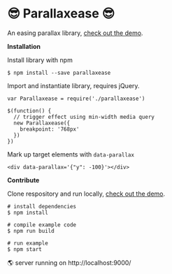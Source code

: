 # 😎 Parallaxease 😎

An easing parallax library, [check out the demo](https://parallaxease-uiipfwgeqw.now.sh/).

**Installation**

Install library with npm

```
$ npm install --save parallaxease
```

Import and instantiate library, requires jQuery.

```
var Parallaxease = require('./parallaxease')

$(function() {
  // trigger effect using min-width media query
  new Parallaxease({
    breakpoint: '768px'
  })
})
```

Mark up target elements with `data-parallax`

```
<div data-parallax='{"y": -100}'></div>
```

**Contribute**

Clone respository and run locally, [check out the demo](https://parallaxease-uiipfwgeqw.now.sh/).

```
# install dependencies
$ npm install

# compile example code
$ npm run build

# run example
$ npm start
```

🌎 server running on http://localhost:9000/
